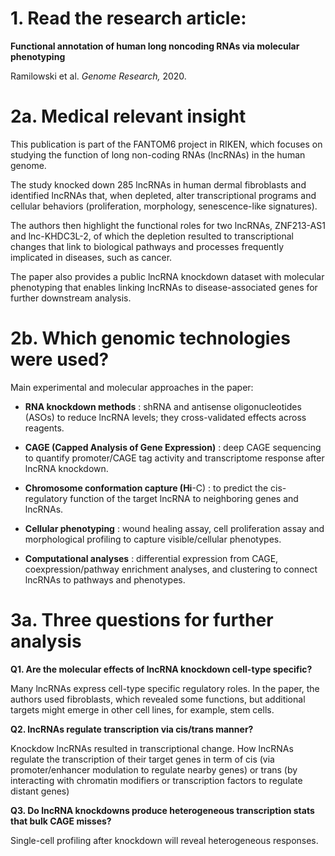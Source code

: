 # 1. Read the research article:

**Functional annotation of human long noncoding RNAs via molecular
phenotyping**

Ramilowski et al. *Genome Research,* 2020.

# 2a. Medical relevant insight

This publication is part of the FANTOM6 project in RIKEN, which focuses
on studying the function of long non-coding RNAs (lncRNAs) in the human
genome.

The study knocked down 285 lncRNAs in human dermal fibroblasts and
identified lncRNAs that, when depleted, alter transcriptional programs
and cellular behaviors (proliferation, morphology, senescence-like
signatures).

The authors then highlight the functional roles for two lncRNAs,
ZNF213-AS1 and lnc-KHDC3L-2, of which the depletion resulted to
transcriptional changes that link to biological pathways and processes
frequently implicated in diseases, such as cancer.

The paper also provides a public lncRNA knockdown dataset with molecular
phenotyping that enables linking lncRNAs to disease-associated genes for
further downstream analysis.

# 2b. Which genomic technologies were used?

Main experimental and molecular approaches in the paper:

-   **RNA knockdown methods** : shRNA and antisense oligonucleotides
    (ASOs) to reduce lncRNA levels; they cross-validated effects across
    reagents.

-   **CAGE (Capped Analysis of Gene Expression)** : deep CAGE sequencing
    to quantify promoter/CAGE tag activity and transcriptome response
    after lncRNA knockdown.

-   **Chromosome conformation capture (Hi**-C) : to predict the
    cis-regulatory function of the target lncRNA to neighboring genes
    and lncRNAs.

-   **Cellular phenotyping** : wound healing assay, cell proliferation
    assay and morphological profiling to capture visible/cellular
    phenotypes.

-   **Computational analyses** : differential expression from CAGE,
    coexpression/pathway enrichment analyses, and clustering to connect
    lncRNAs to pathways and phenotypes.

# 3a. Three questions for further analysis

**Q1. Are the molecular effects of lncRNA knockdown cell-type
specific?**

Many lncRNAs express cell-type specific regulatory roles. In the paper,
the authors used fibroblasts, which revealed some functions, but
additional targets might emerge in other cell lines, for example, stem
cells.

**Q2. lncRNAs regulate transcription via cis/trans manner?**

Knockdow lncRNAs resulted in transcriptional change. How lncRNAs
regulate the transcription of their target genes in term of cis (via
promoter/enhancer modulation to regulate nearby genes) or trans (by
interacting with chromatin modifiers or transcription factors to
regulate distant genes)

**Q3. Do lncRNA knockdowns produce heterogeneous transcription stats
that bulk CAGE misses?**

Single-cell profiling after knockdown will reveal heterogeneous
responses.
